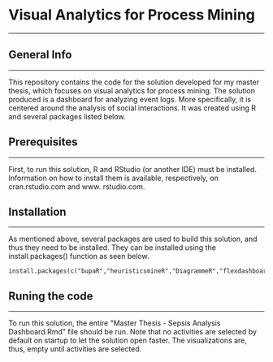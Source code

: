 # Visual Analytics for Process Mining
***

## General Info
***
This repository contains the code for the solution developed for my master thesis, which focuses on visual analytics for process mining. The solution produced is a dashboard for analyzing event logs. More specifically, it is centered around the analysis of social interactions. It was created using R and several packages listed below. 

## Prerequisites
***
First, to run this solution, R and RStudio (or another IDE) must be installed. Information on how to install them is available, respectively, on cran.rstudio.com and www. rstudio.com.

## Installation
***
As mentioned above, several packages are used to build this solution, and thus they need to be installed. They can be installed using the install.packages() function as seen below. 
```
install.packages(c("bupaR","heuristicsmineR","DiagrammeR","flexdashboard","shiny","DT","tibble"))
```

## Runing the code
***
To run this solution, the entire "Master Thesis - Sepsis Analysis Dashboard.Rmd" file should be run. Note that no activities are selected by default on startup to let the solution open faster. The visualizations are, thus, empty until activities are selected. 
